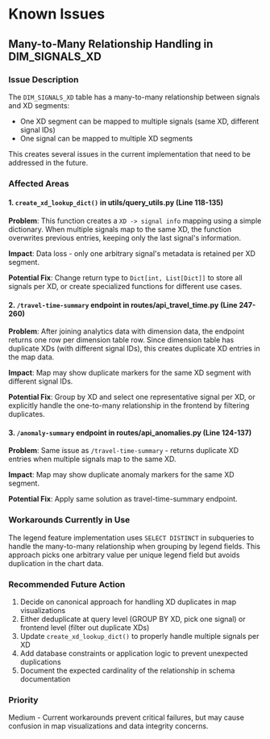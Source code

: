 # Known Issues

## Many-to-Many Relationship Handling in DIM_SIGNALS_XD

### Issue Description
The `DIM_SIGNALS_XD` table has a many-to-many relationship between signals and XD segments:
- One XD segment can be mapped to multiple signals (same XD, different signal IDs)
- One signal can be mapped to multiple XD segments

This creates several issues in the current implementation that need to be addressed in the future.

### Affected Areas

#### 1. `create_xd_lookup_dict()` in utils/query_utils.py (Line 118-135)
**Problem**: This function creates a `XD -> signal info` mapping using a simple dictionary. When multiple signals map to the same XD, the function overwrites previous entries, keeping only the last signal's information.

**Impact**: Data loss - only one arbitrary signal's metadata is retained per XD segment.

**Potential Fix**: Change return type to `Dict[int, List[Dict]]` to store all signals per XD, or create specialized functions for different use cases.

#### 2. `/travel-time-summary` endpoint in routes/api_travel_time.py (Line 247-260)
**Problem**: After joining analytics data with dimension data, the endpoint returns one row per dimension table row. Since dimension table has duplicate XDs (with different signal IDs), this creates duplicate XD entries in the map data.

**Impact**: Map may show duplicate markers for the same XD segment with different signal IDs.

**Potential Fix**: Group by XD and select one representative signal per XD, or explicitly handle the one-to-many relationship in the frontend by filtering duplicates.

#### 3. `/anomaly-summary` endpoint in routes/api_anomalies.py (Line 124-137)
**Problem**: Same issue as `/travel-time-summary` - returns duplicate XD entries when multiple signals map to the same XD.

**Impact**: Map may show duplicate anomaly markers for the same XD segment.

**Potential Fix**: Apply same solution as travel-time-summary endpoint.

### Workarounds Currently in Use
The legend feature implementation uses `SELECT DISTINCT` in subqueries to handle the many-to-many relationship when grouping by legend fields. This approach picks one arbitrary value per unique legend field but avoids duplication in the chart data.

### Recommended Future Action
1. Decide on canonical approach for handling XD duplicates in map visualizations
2. Either deduplicate at query level (GROUP BY XD, pick one signal) or frontend level (filter out duplicate XDs)
3. Update `create_xd_lookup_dict()` to properly handle multiple signals per XD
4. Add database constraints or application logic to prevent unexpected duplications
5. Document the expected cardinality of the relationship in schema documentation

### Priority
Medium - Current workarounds prevent critical failures, but may cause confusion in map visualizations and data integrity concerns.
